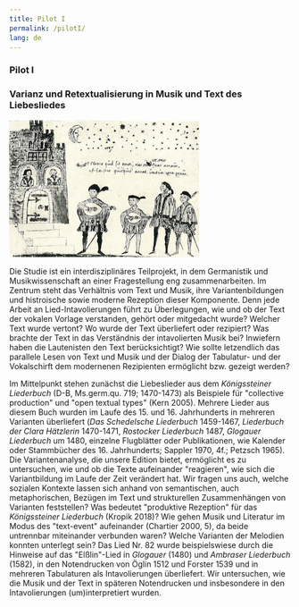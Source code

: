 ```yaml
---
title: Pilot I
permalink: /pilotI/
lang: de
---
```


### Pilot I
### Varianz und Retextualisierung in Musik und Text des Liebesliedes

![](/assets/img/Hofieren_Dohna.png "Federzeichnung aus dem verschollenen Stammbuch des Burggrafen Achatius zu Dohna, um 1550 (Bildzitat nach: Walter Salmen Musikleben im 16. Jahrhundert (Musikgeschichte in Bildern III/9), Leipzig 1976, S. 146")

Die Studie ist ein interdisziplinäres Teilprojekt, in dem Germanistik und Musikwissenschaft an einer Fragestellung eng zusammenarbeiten. Im Zentrum steht das Verhältnis vom Text und Musik, ihre Variantenbildungen und histroische sowie moderne Rezeption dieser Komponente. Denn jede Arbeit an Lied-Intavolierungen führt zu Überlegungen, wie und ob der Text der vokalen Vorlage verstanden, gehört oder mitgedacht wurde? Welcher Text wurde vertont? Wo wurde der Text überliefert oder rezipiert? Was brachte der Text in das Verständnis der intavolierten Musik bei? Inwiefern haben die Lautenisten den Text berücksichtigt? Wie sollte letzendlich das parallele Lesen von Text und Musik und der Dialog der Tabulatur- und der Vokalschirft dem modernenen Rezipienten ermöglicht bzw. gezeigt werden?  

Im Mittelpunkt stehen zunächst die Liebeslieder aus dem _Königssteiner Liederbuch_ (D-B, Ms.germ.qu.
719; 1470-1473) als Beispiele für "collective production" und "open textual types" (Kern 2005). Mehrere
Lieder aus diesem Buch wurden im Laufe des 15. und 16. Jahrhunderts in mehreren Varianten überliefert (_Das Schedelsche Liederbuch_ 1459-1467, _Liederbuch der Clara Hätzlerin_ 1470-1471,
_Rostocker Liederbuch_ 1487, _Glogauer Liederbuch_ um 1480, einzelne Flugblätter oder
Publikationen, wie Kalender oder Stammbücher des 16. Jahrhunderts; Sappler 1970,
4f.; Petzsch 1965). Die Variantenanalyse, die unsere Edition bietet, ermöglicht es zu untersuchen, wie
und ob die Texte aufeinander "reagieren", wie sich die Variantbildung im Laufe der Zeit verändert hat.
Wir fragen uns auch, welche sozialen Kontexte lassen sich anhand von semantischen,
auch metaphorischen, Bezügen im Text und strukturellen Zusammenhängen von Varianten feststellen? Was bedeutet "produktive Rezeption" für das _Königssteiner Liederbuch_ (Kropik 2018)? Wie gehen Musik und Literatur
im Modus des "text-event" aufeinander (Chartier 2000, 5), da beide untrennbar miteinander verbunden waren? Welche Varianten der Melodien konnten unterlegt sein? Das Lied Nr.
82 wurde beispielswiese durch die Hinweise auf das "Elßlin"-Lied in _Glogauer_ (1480) und _Ambraser
Liederbuch_ (1582), in den Notendrucken von Öglin 1512 und Forster 1539 und in mehreren Tabulaturen als
Intavolierungen überliefert. Wir untersuchen, wie die Musik und der Text in späteren Notendrucken und insbesondere in den Intavolierungen (um)interpretiert wurden.

